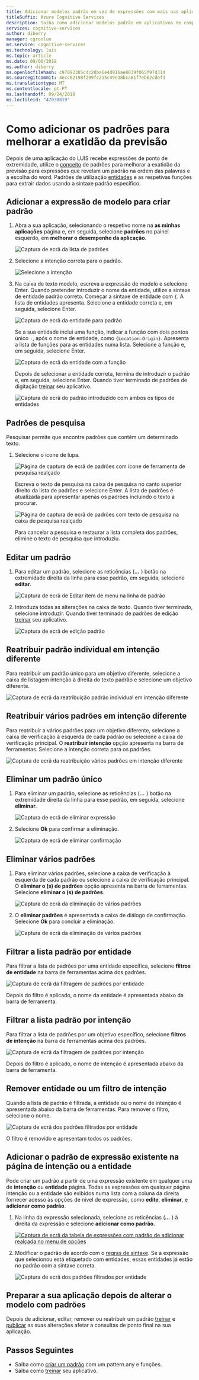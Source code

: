```yaml
---
title: Adicionar modelos padrão em vez de expressões com mais nas aplicações de LUIS
titleSuffix: Azure Cognitive Services
description: Saiba como adicionar modelos padrão em aplicativos de compreensão de idiomas (LUIS) para melhorar a exatidão da previsão.
services: cognitive-services
author: diberry
manager: cgronlun
ms.service: cognitive-services
ms.technology: luis
ms.topic: article
ms.date: 09/06/2018
ms.author: diberry
ms.openlocfilehash: c97092385cdc28ba6e4d916ae8039f065f97d31d
ms.sourcegitcommit: 4ecc62198f299fc215c49e38bca81f7eb62cdef3
ms.translationtype: MT
ms.contentlocale: pt-PT
ms.lasthandoff: 09/24/2018
ms.locfileid: "47030819"
---
```

# <a name="how-to-add-patterns-to-improve-prediction-accuracy"></a>Como adicionar os padrões para melhorar a exatidão da previsão
Depois de uma aplicação do LUIS recebe expressões de ponto de extremidade, utilize o [conceito](luis-concept-patterns.md) de padrões para melhorar a exatidão da previsão para expressões que revelam um padrão na ordem das palavras e a escolha do word. Padrões de utilização [entidades](luis-concept-entity-types.md) e as respetivas funções para extrair dados usando a sintaxe padrão específico. 

## <a name="add-template-utterance-to-create-pattern"></a>Adicionar a expressão de modelo para criar padrão
1. Abra a sua aplicação, selecionando o respetivo nome na **as minhas aplicações** página e, em seguida, selecione **padrões** no painel esquerdo, em **melhorar o desempenho da aplicação**.

    ![Captura de ecrã da lista de padrões](./media/luis-how-to-model-intent-pattern/patterns-1.png)

2. Selecione a intenção correta para o padrão. 

    ![Selecione a intenção](./media/luis-how-to-model-intent-pattern/patterns-2.png)

3. Na caixa de texto modelo, escreva a expressão de modelo e selecione Enter. Quando pretender introduzir o nome da entidade, utilize a sintaxe de entidade padrão correto. Começar a sintaxe de entidade com `{`. A lista de entidades apresenta. Selecione a entidade correta e, em seguida, selecione Enter. 

    ![Captura de ecrã da entidade para padrão](./media/luis-how-to-model-intent-pattern/patterns-3.png)

    Se a sua entidade inclui uma função, indicar a função com dois pontos único `:`, após o nome de entidade, como `{Location:Origin}`. Apresenta a lista de funções para as entidades numa lista. Selecione a função e, em seguida, selecione Enter. 

    ![Captura de ecrã da entidade com a função](./media/luis-how-to-model-intent-pattern/patterns-4.png)

    Depois de selecionar a entidade correta, termina de introduzir o padrão e, em seguida, selecione Enter. Quando tiver terminado de padrões de digitação [treinar](luis-how-to-train.md) seu aplicativo.

    ![Captura de ecrã do padrão introduzido com ambos os tipos de entidades](./media/luis-how-to-model-intent-pattern/patterns-5.png)

## <a name="search-patterns"></a>Padrões de pesquisa
Pesquisar permite que encontre padrões que contêm um determinado texto.  

1. Selecione o ícone de lupa.

    ![Página de captura de ecrã de padrões com ícone de ferramenta de pesquisa realçado](./media/luis-how-to-model-intent-pattern/search-icon.png)

    Escreva o texto de pesquisa na caixa de pesquisa no canto superior direito da lista de padrões e selecione Enter. A lista de padrões é atualizada para apresentar apenas os padrões incluindo o texto a procurar.

    ![Página de captura de ecrã de padrões com texto de pesquisa na caixa de pesquisa realçado](./media/luis-how-to-model-intent-pattern/search-text.png)

    Para cancelar a pesquisa e restaurar a lista completa dos padrões, elimine o texto de pesquisa que introduziu.

<!-- TBD: should I be able to click on the magnifying glass again to close the search box? It doesn't reset the list. -->

## <a name="edit-a-pattern"></a>Editar um padrão
1. Para editar um padrão, selecione as reticências (***...*** ) botão na extremidade direita da linha para esse padrão, em seguida, selecione **editar**. 

    ![Captura de ecrã de Editar item de menu na linha de padrão](./media/luis-how-to-model-intent-pattern/patterns-three-dots.png) 

2. Introduza todas as alterações na caixa de texto. Quando tiver terminado, selecione introduzir. Quando tiver terminado de padrões de edição [treinar](luis-how-to-train.md) seu aplicativo.

    ![Captura de ecrã de edição padrão](./media/luis-how-to-model-intent-pattern/edit-pattern.png)

## <a name="reassign-individual-pattern-to-different-intent"></a>Reatribuir padrão individual em intenção diferente

Para reatribuir um padrão único para um objetivo diferente, selecione a caixa de listagem intenção à direita do texto padrão e selecione um objetivo diferente.

![Captura de ecrã da reatribuição padrão individual em intenção diferente](./media/luis-how-to-model-intent-pattern/reassign-individual-pattern.png)

## <a name="reassign-several-patterns-to-different-intent"></a>Reatribuir vários padrões em intenção diferente

Para reatribuir a vários padrões para um objetivo diferente, selecione a caixa de verificação à esquerda de cada padrão ou selecione a caixa de verificação principal. O **reatribuir intenção** opção apresenta na barra de ferramentas. Selecione a intenção correta para os padrões. 

![Captura de ecrã da reatribuição vários padrões em intenção diferente](./media/luis-how-to-model-intent-pattern/reassign-many-patterns.png)

## <a name="delete-a-single-pattern"></a>Eliminar um padrão único

1. Para eliminar um padrão, selecione as reticências (***...*** ) botão na extremidade direita da linha para esse padrão, em seguida, selecione **eliminar**. 

    ![Captura de ecrã de eliminar expressão](./media/luis-how-to-model-intent-pattern/patterns-three-dots-ddl.png)

2. Selecione **Ok** para confirmar a eliminação.

    ![Captura de ecrã de eliminar confirmação](./media/luis-how-to-model-intent-pattern/confirm-delete.png)

## <a name="delete-several-patterns"></a>Eliminar vários padrões

1. Para eliminar vários padrões, selecione a caixa de verificação à esquerda de cada padrão ou selecione a caixa de verificação principal. O **eliminar o (s) de padrões** opção apresenta na barra de ferramentas. Selecione **eliminar o (s) de padrões**.  

    ![Captura de ecrã da eliminação de vários padrões](./media/luis-how-to-model-intent-pattern/delete-many-patterns.png)

2. O **eliminar padrões** é apresentada a caixa de diálogo de confirmação. Selecione **Ok** para concluir a eliminação.

    ![Captura de ecrã da eliminação de vários padrões](./media/luis-how-to-model-intent-pattern/delete-many-patterns-confirmation.png)

## <a name="filter-pattern-list-by-entity"></a>Filtrar a lista padrão por entidade

Para filtrar a lista de padrões por uma entidade específica, selecione **filtros de entidade** na barra de ferramentas acima dos padrões. 

![Captura de ecrã da filtragem de padrões por entidade](./media/luis-how-to-model-intent-pattern/filter-entities-1.png)

Depois do filtro é aplicado, o nome da entidade é apresentada abaixo da barra de ferramenta. 

## <a name="filter-pattern-list-by-intent"></a>Filtrar a lista padrão por intenção

Para filtrar a lista de padrões por um objetivo específico, selecione **filtros de intenção** na barra de ferramentas acima dos padrões. 

![Captura de ecrã da filtragem de padrões por intenção](./media/luis-how-to-model-intent-pattern/filter-intents-1.png)

Depois do filtro é aplicado, o nome de intenção é apresentada abaixo da barra de ferramenta. 

## <a name="remove-entity-or-intent-filter"></a>Remover entidade ou um filtro de intenção
Quando a lista de padrão é filtrada, a entidade ou o nome de intenção é apresentada abaixo da barra de ferramentas. Para remover o filtro, selecione o nome.

![Captura de ecrã dos padrões filtrados por entidade](./media/luis-how-to-model-intent-pattern/filter-entities-2.png)

O filtro é removido e apresentam todos os padrões. 

## <a name="add-pattern-from-existing-utterance-on-intent-or-entity-page"></a>Adicionar o padrão de expressão existente na página de intenção ou a entidade
Pode criar um padrão a partir de uma expressão existente em qualquer uma de **intenção** ou **entidade** página. Todas as expressões em qualquer página intenção ou a entidade são exibidos numa lista com a coluna da direita fornecer acesso às opções de nível de expressão, como **edite**, **eliminar**, e **adicionar como padrão**.

1. Na linha da expressão selecionada, selecione as reticências (***...*** ) à direita da expressão e selecione **adicionar como padrão**.

    [![](./media/luis-how-to-model-intent-pattern/add-pattern-from-utterance.png "Captura de ecrã da tabela de expressões com padrão de adicionar realçada no menu de opções")](./media/luis-how-to-model-intent-pattern/add-pattern-from-utterance.png)

2. Modificar o padrão de acordo com o [regras de sintaxe](luis-concept-patterns.md#pattern-syntax). Se a expressão que selecionou está etiquetado com entidades, essas entidades já estão no padrão com a sintaxe correta.

    ![Captura de ecrã dos padrões filtrados por entidade](./media/luis-how-to-model-intent-pattern/confirm-patterns-modal.png)

## <a name="train-your-app-after-changing-model-with-patterns"></a>Preparar a sua aplicação depois de alterar o modelo com padrões
Depois de adicionar, editar, remover ou reatribuir um padrão [treinar](luis-how-to-train.md) e [publicar](luis-how-to-publish-app.md) as suas alterações afetar a consultas de ponto final na sua aplicação. 

## <a name="next-steps"></a>Passos Seguintes

* Saiba como [criar um padrão](luis-tutorial-pattern.md) com um pattern.any e funções.
* Saiba como [treinar](luis-how-to-train.md) seu aplicativo.